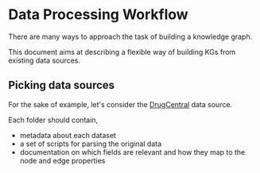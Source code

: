 # Data Processing Workflow

There are many ways to approach the task of building a knowledge graph.

This document aims at describing a flexible way of building KGs from existing data sources.

## Picking data sources

For the sake of example, let's consider the [DrugCentral](DrugCentral/) data source.

Each folder should contain,
- metadata about each dataset
- a set of scripts for parsing the original data
- documentation on which fields are relevant and how they map to the node and edge properties



